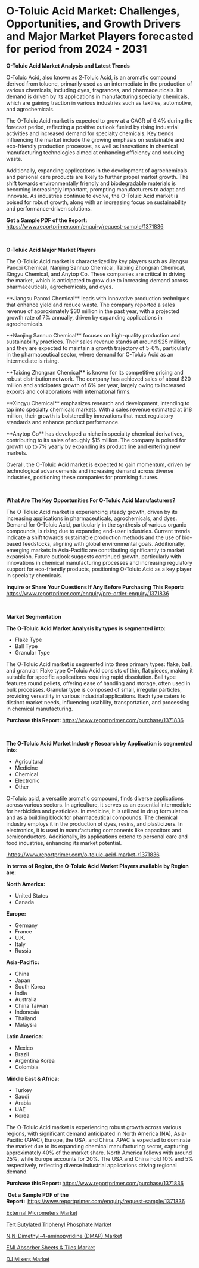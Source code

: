 <p><h1>O-Toluic Acid Market: Challenges, Opportunities, and Growth Drivers and Major Market Players forecasted for period from 2024 - 2031</h1></p><p><strong>O-Toluic Acid Market Analysis and Latest Trends</strong></p>
<p><p>O-Toluic Acid, also known as 2-Toluic Acid, is an aromatic compound derived from toluene, primarily used as an intermediate in the production of various chemicals, including dyes, fragrances, and pharmaceuticals. Its demand is driven by its applications in manufacturing specialty chemicals, which are gaining traction in various industries such as textiles, automotive, and agrochemicals.</p><p>The O-Toluic Acid market is expected to grow at a CAGR of 6.4% during the forecast period, reflecting a positive outlook fueled by rising industrial activities and increased demand for specialty chemicals. Key trends influencing the market include the growing emphasis on sustainable and eco-friendly production processes, as well as innovations in chemical manufacturing technologies aimed at enhancing efficiency and reducing waste.</p><p>Additionally, expanding applications in the development of agrochemicals and personal care products are likely to further propel market growth. The shift towards environmentally friendly and biodegradable materials is becoming increasingly important, prompting manufacturers to adapt and innovate. As industries continue to evolve, the O-Toluic Acid market is poised for robust growth, along with an increasing focus on sustainability and performance-driven solutions.</p></p>
<p><strong>Get a Sample PDF of the Report:&nbsp;</strong> <a href="https://www.reportprimer.com/enquiry/request-sample/1371836">https://www.reportprimer.com/enquiry/request-sample/1371836</a></p>
<p>&nbsp;</p>
<p><strong>O-Toluic Acid Major Market Players</strong></p>
<p><p>The O-Toluic Acid market is characterized by key players such as Jiangsu Panoxi Chemical, Nanjing Sannuo Chemical, Taixing Zhongran Chemical, Xingyu Chemical, and Anytop Co. These companies are critical in driving the market, which is anticipated to grow due to increasing demand across pharmaceuticals, agrochemicals, and dyes.</p><p>**Jiangsu Panoxi Chemical** leads with innovative production techniques that enhance yield and reduce waste. The company reported a sales revenue of approximately $30 million in the past year, with a projected growth rate of 7% annually, driven by expanding applications in agrochemicals.</p><p>**Nanjing Sannuo Chemical** focuses on high-quality production and sustainability practices. Their sales revenue stands at around $25 million, and they are expected to maintain a growth trajectory of 5-6%, particularly in the pharmaceutical sector, where demand for O-Toluic Acid as an intermediate is rising.</p><p>**Taixing Zhongran Chemical** is known for its competitive pricing and robust distribution network. The company has achieved sales of about $20 million and anticipates growth of 6% per year, largely owing to increased exports and collaborations with international firms.</p><p>**Xingyu Chemical** emphasizes research and development, intending to tap into specialty chemicals markets. With a sales revenue estimated at $18 million, their growth is bolstered by innovations that meet regulatory standards and enhance product performance.</p><p>**Anytop Co** has developed a niche in specialty chemical derivatives, contributing to its sales of roughly $15 million. The company is poised for growth up to 7% yearly by expanding its product line and entering new markets.</p><p>Overall, the O-Toluic Acid market is expected to gain momentum, driven by technological advancements and increasing demand across diverse industries, positioning these companies for promising futures.</p></p>
<p>&nbsp;</p>
<p><strong>What Are The Key Opportunities For O-Toluic Acid Manufacturers?</strong></p>
<p><p>The O-Toluic Acid market is experiencing steady growth, driven by its increasing applications in pharmaceuticals, agrochemicals, and dyes. Demand for O-Toluic Acid, particularly in the synthesis of various organic compounds, is rising due to expanding end-user industries. Current trends indicate a shift towards sustainable production methods and the use of bio-based feedstocks, aligning with global environmental goals. Additionally, emerging markets in Asia-Pacific are contributing significantly to market expansion. Future outlook suggests continued growth, particularly with innovations in chemical manufacturing processes and increasing regulatory support for eco-friendly products, positioning O-Toluic Acid as a key player in specialty chemicals.</p></p>
<p><strong>Inquire or Share Your Questions If Any Before Purchasing This Report:</strong> <a href="https://www.reportprimer.com/enquiry/pre-order-enquiry/1371836">https://www.reportprimer.com/enquiry/pre-order-enquiry/1371836</a></p>
<p>&nbsp;</p>
<p><strong>Market Segmentation</strong></p>
<p><strong>The O-Toluic Acid Market Analysis by types is segmented into:</strong></p>
<p><ul><li>Flake Type</li><li>Ball Type</li><li>Granular Type</li></ul></p>
<p><p>The O-Toluic Acid market is segmented into three primary types: flake, ball, and granular. Flake type O-Toluic Acid consists of thin, flat pieces, making it suitable for specific applications requiring rapid dissolution. Ball type features round pellets, offering ease of handling and storage, often used in bulk processes. Granular type is composed of small, irregular particles, providing versatility in various industrial applications. Each type caters to distinct market needs, influencing usability, transportation, and processing in chemical manufacturing.</p></p>
<p><strong>Purchase this Report:&nbsp;</strong><a href="https://www.reportprimer.com/purchase/1371836">https://www.reportprimer.com/purchase/1371836</a></p>
<p>&nbsp;</p>
<p><strong>The O-Toluic Acid Market Industry Research by Application is segmented into:</strong></p>
<p><ul><li>Agricultural</li><li>Medicine</li><li>Chemical</li><li>Electronic</li><li>Other</li></ul></p>
<p><p>O-Toluic acid, a versatile aromatic compound, finds diverse applications across various sectors. In agriculture, it serves as an essential intermediate for herbicides and pesticides. In medicine, it is utilized in drug formulation and as a building block for pharmaceutical compounds. The chemical industry employs it in the production of dyes, resins, and plasticizers. In electronics, it is used in manufacturing components like capacitors and semiconductors. Additionally, its applications extend to personal care and food industries, enhancing its market potential.</p></p>
<p><a href="https://www.reportprimer.com/o-toluic-acid-market-r1371836">&nbsp;https://www.reportprimer.com/o-toluic-acid-market-r1371836</a></p>
<p><strong>In terms of Region, the O-Toluic Acid Market Players available by Region are:</strong></p>
<p>
    <p> <strong> North America: </strong>
        <ul>
            <li>United States</li>
            <li>Canada</li>
        </ul>
        </p> 
    <p> <strong> Europe: </strong>
        <ul>
            <li>Germany</li>
            <li>France</li>
            <li>U.K.</li>
            <li>Italy</li>
            <li>Russia</li>
        </ul>
        </p> 
    <p> <strong> Asia-Pacific: </strong>
        <ul>
            <li>China</li>
            <li>Japan</li>
            <li>South Korea</li>
            <li>India</li>
            <li>Australia</li>
            <li>China Taiwan</li>
            <li>Indonesia</li>
            <li>Thailand</li>
            <li>Malaysia</li>
        </ul>
        </p> 
    <p> <strong> Latin America: </strong>
        <ul>
            <li>Mexico</li>
            <li>Brazil</li>
            <li>Argentina Korea</li>
            <li>Colombia</li>
        </ul>
        </p> 
    <p> <strong> Middle East & Africa: </strong>
        <ul>
            <li>Turkey</li>
            <li>Saudi</li>
            <li>Arabia</li>
            <li>UAE</li>
            <li>Korea</li>
        </ul>
    </p>
    </p>
<p><p>The O-Toluic Acid market is experiencing robust growth across various regions, with significant demand anticipated in North America (NA), Asia-Pacific (APAC), Europe, the USA, and China. APAC is expected to dominate the market due to its expanding chemical manufacturing sector, capturing approximately 40% of the market share. North America follows with around 25%, while Europe accounts for 20%. The USA and China hold 10% and 5% respectively, reflecting diverse industrial applications driving regional demand.</p></p>
<p><strong>Purchase this Report: </strong><a href="https://www.reportprimer.com/purchase/1371836">https://www.reportprimer.com/purchase/1371836</a></p>
<p>&nbsp;<strong>Get a Sample PDF of the Report:&nbsp;&nbsp;</strong><a href="https://www.reportprimer.com/enquiry/request-sample/1371836">https://www.reportprimer.com/enquiry/request-sample/1371836</a></p>
<p><strong></strong></p>
<p><p><a href="https://www.linkedin.com/pulse/external-micrometers-market-trends-analysis-opportunities-challenges-pck6e?trackingId=kUKMtuDcQEuZ9LgjGSvSCA%3D%3D">External Micrometers Market</a></p><p><a href="https://issuu.com/reportprime-2/docs/tert-butylated-triphenyl-phosphate-_6b3d44b80f644c">Tert Butylated Triphenyl Phosphate Market</a></p><p><a href="https://medium.com/@larrylemkert567/what-factors-will-influence-the-n-n-dimethyl-4-aminopyridine-dmap-market-in-the-coming-years-ccf78cd53a81">N,N-Dimethyl-4-aminopyridine (DMAP) Market</a></p><p><a href="https://medium.com/@larrylemkert567/emi-absorber-sheets-tiles-market-share-size-trends-industry-analysis-report-by-type-by-end-6ae2c54bd689">EMI Absorber Sheets & Tiles Market</a></p><p><a href="https://www.linkedin.com/pulse/dj-mixers-market-global-trends-forecast-2024-2031-researchblend-y2gbe?trackingId=v0eSXBwtQh228FGlnV6n1w%3D%3D">DJ Mixers Market</a></p></p>